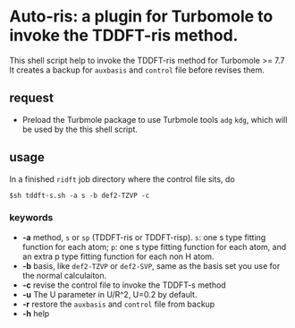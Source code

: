 # Auto-ris: a plugin for Turbomole to invoke the TDDFT-ris method. 
This shell script help to invoke the TDDFT-ris method for Turbomole >= 7.7
It creates a backup for `auxbasis` and `control` file before revises them.
## request
- Preload the Turbmole package to use Turbmole tools `adg` `kdg`, which will be used by the this shell script.

## usage
In a finished `ridft` job directory where the control file sits, do 
```
$sh tddft-s.sh -a s -b def2-TZVP -c 
```
### keywords
- **-a** method, `s` or `sp` (TDDFT-ris or TDDFT-risp). `s`: one s type fitting function for each atom; `p`: one s type fitting function for each atom, and an extra p type fitting function for each non H atom.
- **-b** basis, like `def2-TZVP` or `def2-SVP`, same as the basis set you use for the normal calculaiton.
- **-c** revise the control file to invoke the TDDFT-s method
- **-u** The U parameter in U/R^2, U=0.2 by default. 
- **-r** restore the `auxbasis` and `control` file from backup
- **-h** help
